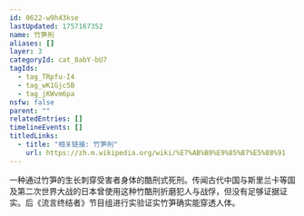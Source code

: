 ```yaml
---
id: 0622-w9h43kse
lastUpdated: 1757167352
name: 竹笋刑
aliases: []
layer: 3
categoryId: cat_8abY-bU7
tagIds:
  - tag_TRpfu-I4
  - tag_wK1Gjc5B
  - tag_jKWvm6pa
nsfw: false
parent: ""
relatedEntries: []
timelineEvents: []
titledLinks:
  - title: "相关链接: 竹笋刑"
    url: https://zh.m.wikipedia.org/wiki/%E7%AB%B9%E9%85%B7%E5%88%91
---
```


一种通过竹笋的生长刺穿受害者身体的酷刑式死刑。传闻古代中国与斯里兰卡等国及第二次世界大战的日本曾使用这种竹酷刑折磨犯人与战俘，但没有足够证据证实。后《流言终结者》节目组进行实验证实竹笋确实能穿透人体。